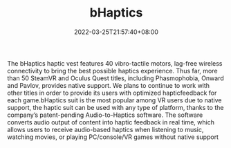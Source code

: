 ﻿---
weight: 
title: "bHaptics"
description: "The bHaptics haptic vest features 40 vibro-tactile motors, lag-free wireless connectivity to bring the best possible haptics experience. Thus far, more than 50 SteamVR and Oculus Quest titles, including Phasmophobia, Onward and Pavlov, provides native support. We plans to continue to work with other titles in order to provide its users with optimized hapticfeedback for each game.bHaptics suit is the most popular among VR users due to native support, the haptic suit can be used with any type of platform, thanks to the company’s patent-pending Audio-to-Haptics software. The software converts audio output of content into haptic feedback in real time, which allows users to receive audio-based haptics when listening to music, watching movies, or playing PC/console/VR games without native support"
date: 2022-03-25T21:57:40+08:00
lastmod: 2022-03-25T16:45:40+08:00
draft: false
authors: ["Metabd"]
featuredImage: "304.jpg"
link: "https://www.bhaptics.com/"
tags: ["bHaptics","人机交互"]
categories: ["navigation"]
navigation: ["人机交互"]
lightgallery: true
toc: true
pinned: false
recommend: false
recommend1: false
---
The bHaptics haptic vest features 40 vibro-tactile motors, lag-free wireless connectivity to bring the best possible haptics experience. Thus far, more than 50 SteamVR and Oculus Quest titles, including Phasmophobia, Onward and Pavlov, provides native support. We plans to continue to work with other titles in order to provide its users with optimized hapticfeedback for each game.bHaptics suit is the most popular among VR users due to native support, the haptic suit can be used with any type of platform, thanks to the company’s patent-pending Audio-to-Haptics software. The software converts audio output of content into haptic feedback in real time, which allows users to receive audio-based haptics when listening to music, watching movies, or playing PC/console/VR games without native support
